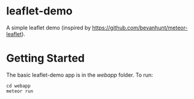 # leaflet-demo
A simple leaflet demo (inspired by https://github.com/bevanhunt/meteor-leaflet).

# Getting Started

The basic leaflet-demo app is in the *webapp* folder. To run:

```
cd webapp
meteor run
```

